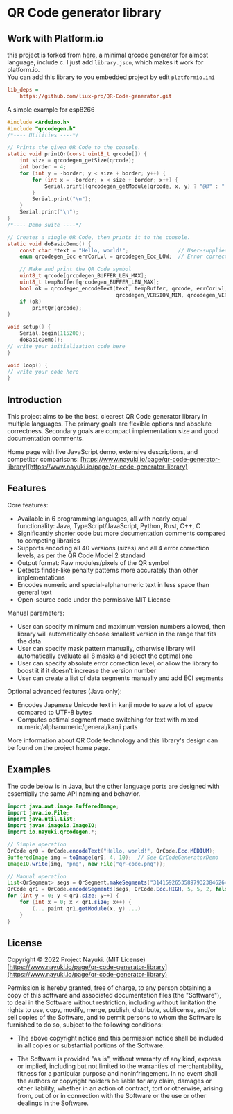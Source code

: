 QR Code generator library
=========================
Work with Platform.io
------------
this project is forked from [here](https://github.com/nayuki/QR-Code-generator), a minimal qrcode generator for almost language, include c.
I just add `library.json`, which makes it work for platform.io.  
You can add this library to you embedded project by edit `platformio.ini`
```ini
lib_deps =
    https://github.com/liux-pro/QR-Code-generator.git
```
A simple example for esp8266
```c
#include <Arduino.h>
#include "qrcodegen.h"
/*---- Utilities ----*/

// Prints the given QR Code to the console.
static void printQr(const uint8_t qrcode[]) {
    int size = qrcodegen_getSize(qrcode);
    int border = 4;
    for (int y = -border; y < size + border; y++) {
        for (int x = -border; x < size + border; x++) {
            Serial.print((qrcodegen_getModule(qrcode, x, y) ? "@@" : "  "));
        }
        Serial.print("\n");
    }
    Serial.print("\n");
}
/*---- Demo suite ----*/

// Creates a single QR Code, then prints it to the console.
static void doBasicDemo() {
    const char *text = "Hello, world!";                // User-supplied text
    enum qrcodegen_Ecc errCorLvl = qrcodegen_Ecc_LOW;  // Error correction level

    // Make and print the QR Code symbol
    uint8_t qrcode[qrcodegen_BUFFER_LEN_MAX];
    uint8_t tempBuffer[qrcodegen_BUFFER_LEN_MAX];
    bool ok = qrcodegen_encodeText(text, tempBuffer, qrcode, errCorLvl,
                                   qrcodegen_VERSION_MIN, qrcodegen_VERSION_MAX, qrcodegen_Mask_AUTO, true);
    if (ok)
        printQr(qrcode);
}

void setup() {
    Serial.begin(115200);
    doBasicDemo();
// write your initialization code here
}

void loop() {
// write your code here
}
```

Introduction
------------

This project aims to be the best, clearest QR Code generator library in multiple languages. The primary goals are flexible options and absolute correctness. Secondary goals are compact implementation size and good documentation comments.

Home page with live JavaScript demo, extensive descriptions, and competitor comparisons: [https://www.nayuki.io/page/qr-code-generator-library](https://www.nayuki.io/page/qr-code-generator-library)


Features
--------

Core features:

* Available in 6 programming languages, all with nearly equal functionality: Java, TypeScript/JavaScript, Python, Rust, C++, C
* Significantly shorter code but more documentation comments compared to competing libraries
* Supports encoding all 40 versions (sizes) and all 4 error correction levels, as per the QR Code Model 2 standard
* Output format: Raw modules/pixels of the QR symbol
* Detects finder-like penalty patterns more accurately than other implementations
* Encodes numeric and special-alphanumeric text in less space than general text
* Open-source code under the permissive MIT License

Manual parameters:

* User can specify minimum and maximum version numbers allowed, then library will automatically choose smallest version in the range that fits the data
* User can specify mask pattern manually, otherwise library will automatically evaluate all 8 masks and select the optimal one
* User can specify absolute error correction level, or allow the library to boost it if it doesn't increase the version number
* User can create a list of data segments manually and add ECI segments

Optional advanced features (Java only):

* Encodes Japanese Unicode text in kanji mode to save a lot of space compared to UTF-8 bytes
* Computes optimal segment mode switching for text with mixed numeric/alphanumeric/general/kanji parts

More information about QR Code technology and this library's design can be found on the project home page.


Examples
--------

The code below is in Java, but the other language ports are designed with essentially the same API naming and behavior.

```java
import java.awt.image.BufferedImage;
import java.io.File;
import java.util.List;
import javax.imageio.ImageIO;
import io.nayuki.qrcodegen.*;

// Simple operation
QrCode qr0 = QrCode.encodeText("Hello, world!", QrCode.Ecc.MEDIUM);
BufferedImage img = toImage(qr0, 4, 10);  // See QrCodeGeneratorDemo
ImageIO.write(img, "png", new File("qr-code.png"));

// Manual operation
List<QrSegment> segs = QrSegment.makeSegments("3141592653589793238462643383");
QrCode qr1 = QrCode.encodeSegments(segs, QrCode.Ecc.HIGH, 5, 5, 2, false);
for (int y = 0; y < qr1.size; y++) {
    for (int x = 0; x < qr1.size; x++) {
        (... paint qr1.getModule(x, y) ...)
    }
}
```


License
-------

Copyright © 2022 Project Nayuki. (MIT License)  
[https://www.nayuki.io/page/qr-code-generator-library](https://www.nayuki.io/page/qr-code-generator-library)

Permission is hereby granted, free of charge, to any person obtaining a copy of
this software and associated documentation files (the "Software"), to deal in
the Software without restriction, including without limitation the rights to
use, copy, modify, merge, publish, distribute, sublicense, and/or sell copies of
the Software, and to permit persons to whom the Software is furnished to do so,
subject to the following conditions:

* The above copyright notice and this permission notice shall be included in
  all copies or substantial portions of the Software.

* The Software is provided "as is", without warranty of any kind, express or
  implied, including but not limited to the warranties of merchantability,
  fitness for a particular purpose and noninfringement. In no event shall the
  authors or copyright holders be liable for any claim, damages or other
  liability, whether in an action of contract, tort or otherwise, arising from,
  out of or in connection with the Software or the use or other dealings in the
  Software.
